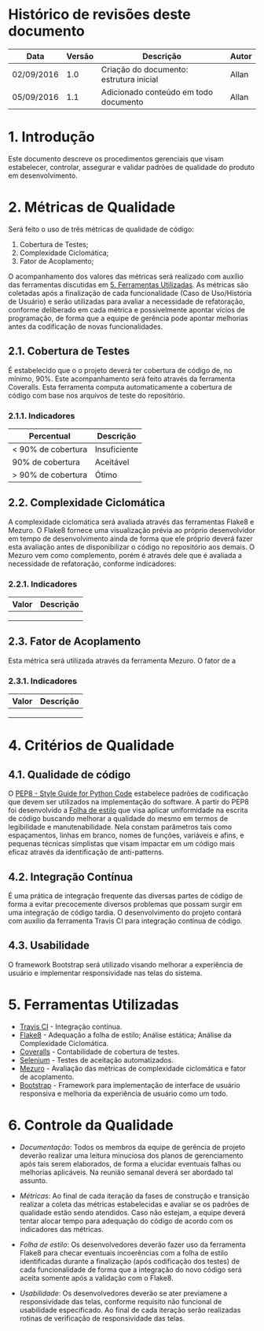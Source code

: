 # Histórico de revisões deste documento

|Data      |Versão|Descrição            |Autor    |
|----------|------|---------------------|---------|
|02/09/2016|1.0   |Criação do documento: estrutura inicial |Allan    |
|05/09/2016|1.1   |Adicionado conteúdo em todo documento   |Allan    |

# 1. Introdução
Este documento descreve os procedimentos gerenciais que visam estabelecer, controlar, assegurar e validar padrões de qualidade do produto em desenvolvimento.

# 2. Métricas de Qualidade
Será feito o uso de três métricas de qualidade de código: 
1. Cobertura de Testes;
2. Complexidade Ciclomática;
3. Fator de Acoplamento;

O acompanhamento dos valores das métricas será realizado com auxílio das ferramentas discutidas em [5. Ferramentas Utilizadas](#5-ferramentas-utilizadas). As métricas são coletadas após a finalização de cada funcionalidade (Caso de Uso/História de Usuário) e serão utilizadas para avaliar a necessidade de refatoração, conforme deliberado em cada métrica e possivelmente apontar vícios de programação, de forma que a equipe de gerência pode apontar melhorias antes da codificação de novas funcionalidades.

## 2.1. Cobertura de Testes
É estabelecido que o o projeto deverá ter cobertura de código de, no mínimo, 90%. Este acompanhamento será feito através da ferramenta Coveralls. Esta ferramenta computa automaticamente a cobertura de código com base nos arquivos de teste do repositório.

### 2.1.1. Indicadores

|Percentual          |Descrição            |
|--------------------|---------------------|
| < 90% de cobertura | Insuficiente        |
| 90% de cobertura   | Aceitável           |
| > 90% de cobertura | Ótimo               |


## 2.2. Complexidade Ciclomática
A complexidade ciclomática será avaliada através das ferramentas Flake8 e Mezuro. O Flake8 fornece uma visualização prévia ao próprio desenvolvidor em tempo de desenvolvimento ainda de forma que ele próprio deverá fazer esta avaliação antes de disponibilizar o código no repositório aos demais. O Mezuro vem como complemento, porém é através dele que é avaliada a necessidade de refatoração, conforme indicadores:

### 2.2.1. Indicadores

|Valor               |Descrição            |
|--------------------|---------------------|
|  | |
|  | |
|  | |


## 2.3. Fator de Acoplamento
Esta métrica será utilizada através da ferramenta Mezuro. O fator de a

### 2.3.1. Indicadores

|Valor               |Descrição            |
|--------------------|---------------------|
|  | |
|  | |
|  | |

# 4. Critérios de Qualidade

## 4.1. Qualidade de código
O [PEP8 - Style Guide for Python Code](https://www.python.org/dev/peps/pep-0008/) estabelece padrões de codificação que devem ser utilizados na implementação do software. A partir do PEP8 foi desenvolvido a [Folha de estilo](https://github.com/fga-gpp-mds/2016.2-Time05/wiki/Folha-de-Estilo) que visa aplicar uniformidade na escrita de código buscando melhorar a qualidade do mesmo em termos de legibilidade e manutenabilidade. Nela constam parâmetros tais como espaçamentos, linhas em branco, nomes de funções, variáveis e afins, e pequenas técnicas simplistas que visam impactar em um código mais eficaz através da identificação de anti-patterns.

## 4.2. Integração Contínua
É uma prática de integração frequente das diversas partes de código de forma a evitar precocemente diversos problemas que possam surgir em uma integração de código tardia.
O desenvolvimento do projeto contará com auxílio da ferramenta Travis CI para integração contínua de código.

## 4.3. Usabilidade
O framework Bootstrap será utilizado visando melhorar a experiência de usuário e implementar responsividade nas telas do sistema. 

# 5. Ferramentas Utilizadas
* [Travis CI](https://travis-ci.org/fga-gpp-mds/2016.2-SAS_FGA) - Integração contínua.
* [Flake8](https://pypi.python.org/pypi/flake8/) - Adequação a folha de estilo; Análise estática; Análise da Complexidade Ciclomática.
* [Coveralls](https://coveralls.io/) - Contabilidade de cobertura de testes.
* [Selenium](http://www.seleniumhq.org/) - Testes de aceitação automatizados.
* [Mezuro](http://mezuro.org/pt) - Avaliação das métricas de complexidade ciclomática e fator de acoplamento.
* [Bootstrap](http://getbootstrap.com/) - Framework para implementação de interface de usuário responsiva e melhoria da experiência de usuário como um todo.

# 6. Controle da Qualidade
* *Documentação*: Todos os membros da equipe de gerência de projeto deverão realizar uma leitura minuciosa dos planos de gerenciamento após tais serem elaborados, de forma a elucidar eventuais falhas ou melhorias aplicáveis. Na reunião semanal deverá ser abordado tal assunto.

* *Métricas*: Ao final de cada iteração da fases de construção e transição realizar a coleta das métricas estabelecidas e avaliar se os padrões de qualidade estão sendo atendidos. Caso não estejam, a equipe deverá tentar alocar tempo para adequação do código de acordo com os indicadores das métricas.

* *Folha de estilo*: Os desenvolvedores deverão fazer uso da ferramenta Flake8 para checar eventuais incoerências com a folha de estilo identificadas durante a finalização (após codificação dos testes) de cada funcionalidade de forma que a integração do novo código será aceita somente após a validação com o Flake8.

* *Usabilidade*: Os desenvolvedores deverão se ater previamene a responsividade das telas, conforme requisito não funcional de usabilidade especificado. Ao final de cada iteração serão realizadas rotinas de verificação de responsividade das telas.